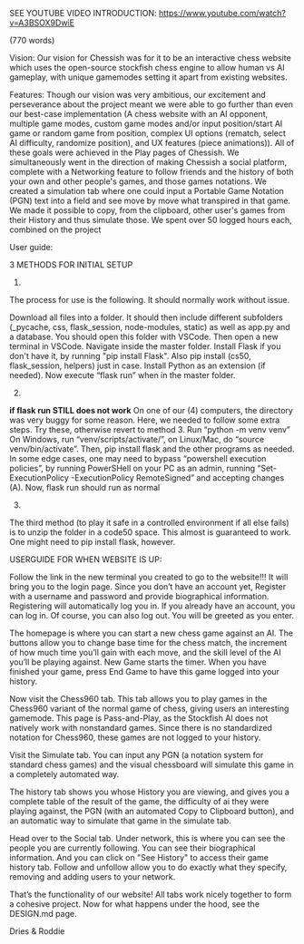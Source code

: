 SEE YOUTUBE VIDEO INTRODUCTION:
https://www.youtube.com/watch?v=A3BSOX9DwiE


(770 words)

Vision:
Our vision for Chessish was for it to be an interactive chess website which uses the open-source stockfish chess engine to allow human vs AI gameplay, with unique gamemodes setting it apart from existing websites.



Features:
Though our vision was very ambitious, our excitement and perseverance about the project meant we were able to go further than even our best-case implementation (A chess website with an AI opponent, multiple game modes, custom game modes and/or input position/start AI game or random game from position, complex UI options (rematch, select AI difficulty, randomize position), and UX features (piece animations)). All of these goals were achieved in the Play pages of Chessish. We simultaneously went in the direction of making Chessish a social platform, complete with a Networking feature to follow friends and the history of both your own and other people's games, and those games notations. We created a simulation tab where one could input a Portable Game Notation (PGN) text into a field and see move by move what transpired in that game. We made it possible to copy, from the clipboard, other user's games from their History and thus simulate those. We spent over 50 logged hours each, combined on the project



User guide:

3 METHODS FOR INITIAL SETUP

1)
The process for use is the following. It should normally work without issue.

Download all files into a folder. It should then include different subfolders (_pycache, css, flask_session, node-modules, static) as well as app.py and a database. You should open this folder with VSCode. Then open a new terminal in VSCode. Navigate inside the master folder. Install Flask if you don't have it, by running "pip install Flask". Also pip install (cs50, flask_session, helpers) just in case. Install Python as an extension (if needed). Now execute “flask run” when in the master folder.

2)
**if flask run STILL does not work**
On one of our (4) computers, the directory was very buggy for some reason. Here, we needed to follow some extra steps. Try these, otherwise revert to method 3.
Run “python -m venv venv”
On Windows, run “venv/scripts/activate/”, on Linux/Mac, do “source venv/bin/activate”.
Then, pip install flask and the other programs as needed.
In some edge cases, one may need to bypass “powershell execution policies”, by running PowerSHell on your PC as an admin, running “Set-ExecutionPolicy -ExecutionPolicy RemoteSigned” and accepting changes (A).
Now, flask run should run as normal

3)
The third method (to play it safe in a controlled environment if all else fails) is to unzip the folder in a code50 space. This almost is guaranteed to work. One might need to pip install flask, however.





USERGUIDE FOR WHEN WEBSITE IS UP:

Follow the link in the new terminal you created to go to the website!!!
It will bring you to the login page. Since you don’t have an account yet, Register with a username and password and provide biographical information. Registering will automatically log you in. If you already have an account, you can log in. Of course, you can also log out. You will be greeted as you enter.

The homepage is where you can start a new chess game against an AI. The buttons allow you to change base time for the chess match, the increment of how much time you’ll gain with each move, and the skill level of the AI you’ll be playing against. New Game starts the timer. When you have finished your game, press End Game to have this game logged into your history.

Now visit the Chess960 tab. This tab allows you to play games in the Chess960 variant of the normal game of chess, giving users an interesting gamemode. This page is Pass-and-Play, as the Stockfish AI does not natively work with nonstandard games. Since there is no standardized notation for Chess960, these games are not logged to your history.

Visit the Simulate tab. You can input any PGN (a notation system for standard chess games) and the visual chessboard will simulate this game in a completely automated way. 

The history tab shows you whose History you are viewing, and gives you a complete table of the result of the game, the difficulty of ai they were playing against, the PGN (with an automated Copy to Clipboard button), and an automatic way to simulate that game in the simulate tab.

Head over to the Social tab. Under network, this is where you can see the people you are currently following. You can see their biographical information. And you can click on "See History" to access their game history tab. Follow and unfollow allow you to do exactly what they specify, removing and adding users to your network.

That’s the functionality of our website! All tabs work nicely together to form a cohesive project. Now for what happens under the hood, see the DESIGN.md page.


Dries & Roddie
